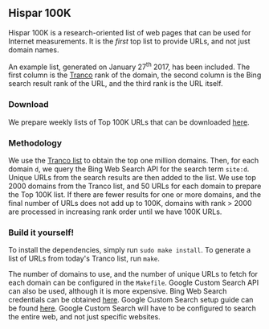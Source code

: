## Hispar 100K
Hispar 100K is a research-oriented list of web pages that can be used for
Internet measurements. It is the _first_ top list to provide URLs, and not just
domain names.

An example list, generated on January 27<sup>th</sup> 2017, has been included.
The first column is the [Tranco](https://tranco-list.eu) rank of the domain, the
second column is the Bing search result rank of the URL, and the third rank is
the URL itself.

### Download
We prepare weekly lists of Top 100K URLs that can be downloaded
[here](http://hispar.cs.duke.edu).

### Methodology
We use the [Tranco list](https://tranco-list.eu) to obtain the top one million
domains. Then, for each domain `d`, we query the Bing Web Search API for the
search term `site:d`. Unique URLs from the search results are then added
to the list. We use top 2000 domains from the Tranco list, and 50 URLs for each
domain to prepare the Top 100K list. If there are fewer results for one or more
domains, and the final number of URLs does not add up to 100K, domains with rank
&gt; 2000 are processed in increasing rank order until we have 100K URLs.

### Build it yourself!
To install the dependencies, simply run `sudo make install`. To generate a list
of URLs from today's Tranco list, run `make`.

The number of domains to use, and the number of unique URLs to fetch for each
domain can be configured in the `Makefile`. Google Custom Search API can also be
used, although it is more expensive. Bing Web Search credentials can be obtained
[here](https://azure.microsoft.com/en-us/services/cognitive-services/bing-web-search-api/).
Google Custom Search setup guide can be found
[here](https://developers.google.com/custom-search/docs/tutorial/introduction).
Google Custom Search will have to be configured to search the entire web, and
not just specific websites.